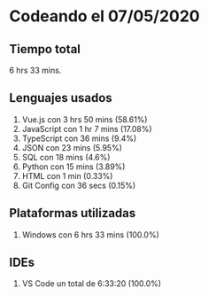# Codeando el 07/05/2020

## Tiempo total
6 hrs 33 mins.

## Lenguajes usados
1. Vue.js con 3 hrs 50 mins (58.61%)
1. JavaScript con 1 hr 7 mins (17.08%)
1. TypeScript con 36 mins (9.4%)
1. JSON con 23 mins (5.95%)
1. SQL con 18 mins (4.6%)
1. Python con 15 mins (3.89%)
1. HTML con 1 min (0.33%)
1. Git Config con 36 secs (0.15%)

## Plataformas utilizadas
1. Windows con 6 hrs 33 mins (100.0%)

## IDEs
1. VS Code un total de 6:33:20 (100.0%)
